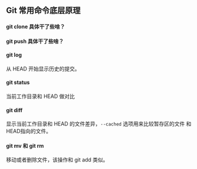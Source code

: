 ## Git 常用命令底层原理

#### git clone 具体干了些啥？

#### git push 具体干了些啥？


#### git log
从 HEAD 开始显示历史的提交。

#### git status
当前工作目录和 HEAD 做对比

#### git diff

显示当前工作目录和 HEAD 的文件差异，`--cached` 选项用来比较暂存区的文件 和 HEAD指向的文件。

#### git mv 和 git rm
移动或者删除文件，该操作和 git add 类似。